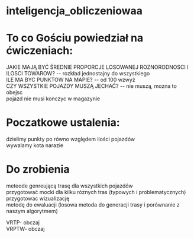# inteligencja_obliczeniowaa

# To co Gościu powiedział na ćwiczeniach:
JAKIE MAJĄ BYĆ ŚREDNIE PROPORCJE LOSOWANEJ ROZNORODNOSCI I ILOSCI TOWAROW? -- rozkład jednostajny do wszystkiego<br/>
ILE MA BYC PUNKTOW NA MAPIE? -- od 100 wzwyż<br/>
CZY WSZYSTKIE POJAZDY MUSZĄ JECHAĆ?  -- nie muszą, mozna to obejsc<br/>
pojazd nie musi konczyc w magazynie<br/>

# Poczatkowe ustalenia:
dzielimy punkty po równo względem ilości pojazdów<br/>
wywalamy kota narazie<br/>

# Do zrobienia
meteode genreującą trasę dla wszystkich pojazdów<br/>
przygotować mocki dla kilku róznych tras (typowych i problematycznych)<br/>
przygotowac wizualizację<br/>
metodę do ewaluacji (losowa metoda do generacji trasy i porównanie z naszym algorytmem)<br/>

VRTP- obczaj<br/>
VRPTW- obczaj<br/>
